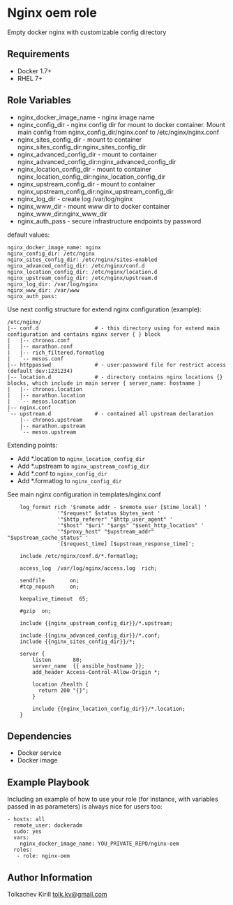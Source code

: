 Nginx oem role
=========

Empty docker nginx with customizable config directory

Requirements
------------

* Docker 1.7+
* RHEL 7+

Role Variables
--------------

* nginx_docker_image_name - nginx image name 
* nginx_config_dir - nginx config dir for mount to docker container. Mount main config from nginx_config_dir/nginx.conf to /etc/nginx/nginx.conf
* nginx_sites_config_dir - mount to container nginx_sites_config_dir:nginx_sites_config_dir
* nginx_advanced_config_dir - mount to container nginx_advanced_config_dir:nginx_advanced_config_dir 
* nginx_location_config_dir - mount to container nginx_location_config_dir:nginx_location_config_dir
* nginx_upstream_config_dir - mount to container nginx_upstream_config_dir:nginx_upstream_config_dir
* nginx_log_dir - create log /var/log/nginx 
* nginx_www_dir - mount www dir to docker container nginx_www_dir:nginx_www_dir
* nginx_auth_pass - secure infrastructure endpoints by password

default values:

    nginx_docker_image_name: nginx
    nginx_config_dir: /etc/nginx
    nginx_sites_config_dir: /etc/nginx/sites-enabled
    nginx_advanced_config_dir: /etc/nginx/conf.d
    nginx_location_config_dir: /etc/nginx/location.d
    nginx_upstream_config_dir: /etc/nginx/upstream.d
    nginx_log_dir: /var/log/nginx
    nginx_www_dir: /var/www
    nginx_auth_pass: 
    
Use next config structure for extend nginx configuration (example):


    /etc/nginx/
    |-- conf.d                  # - this directory using for extend main configuration and contains nginx server { } block
    |   |-- chronos.conf
    |   |-- marathon.conf
    |   |-- rich_filtered.formatlog
    |   `-- mesos.conf
    |-- httppasswd              # - user:password file for restrict access (default dev:1231234)
    |-- location.d              # - directory contains nginx locations {} blocks, which include in main server { server_name: hostname }
    |   |-- chronos.location
    |   |-- marathon.location
    |   `-- mesos.location
    |-- nginx.conf
    `-- upstream.d              # - contained all upstream declaration 
        |-- chronos.upstream
        |-- marathon.upstream
        `-- mesos.upstream
    
Extending points:    

* Add *.location to `nginx_location_config_dir`
* Add *.upstream to `nginx_upstream_config_dir`
* Add *.conf to `nginx_config_dir`
* Add *.formatlog to `nginx_config_dir`

See main nginx configuration in templates/nginx.conf

        log_format rich '$remote_addr - $remote_user [$time_local] '
                    '"$request" $status $bytes_sent '
                    '"$http_referer" "$http_user_agent" '
                    '"$host" "$uri" "$args" "$sent_http_location" '
                    '"$proxy_host" "$upstream_addr" "$upstream_cache_status" '
                    '[$request_time] [$upstream_response_time]';
    
        include /etc/nginx/conf.d/*.formatlog;
        
        access_log  /var/log/nginx/access.log  rich;
    
        sendfile        on;
        #tcp_nopush     on;
    
        keepalive_timeout  65;
    
        #gzip  on;
    
        include {{nginx_upstream_config_dir}}/*.upstream;
        
        include {{nginx_advanced_config_dir}}/*.conf;
        include {{nginx_sites_config_dir}}/*;
    
        server {
            listen       80;
            server_name  {{ ansible_hostname }};
            add_header Access-Control-Allow-Origin *;
    
            location /health {
              return 200 "{}";
            }
    
            include {{nginx_location_config_dir}}/*.location;
        }
        
Dependencies
------------

* Docker service
* Docker image

Example Playbook
----------------

Including an example of how to use your role (for instance, with variables passed in as parameters) is always nice for users too:

    - hosts: all
      remote_user: dockeradm
      sudo: yes
      vars:
        nginx_docker_image_name: YOU_PRIVATE_REPO/nginx-oem
      roles:
       - role: nginx-oem


Author Information
------------------

Tolkachev Kirill <tolk.kv@gmail.com>
